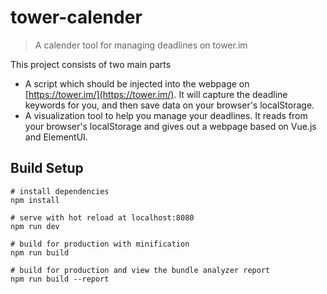 # tower-calender

> A calender tool for managing deadlines on tower.im

This project consists of two main parts

- A script which should be injected into the webpage on [https://tower.im/](https://tower.im/). It will capture the deadline keywords for you, and then save data on your browser's localStorage.
- A visualization tool to help you manage your deadlines. It reads from your browser's localStorage and gives out a webpage based on Vue.js and ElementUI.

## Build Setup

```
# install dependencies
npm install

# serve with hot reload at localhost:8080
npm run dev

# build for production with minification
npm run build

# build for production and view the bundle analyzer report
npm run build --report
```
